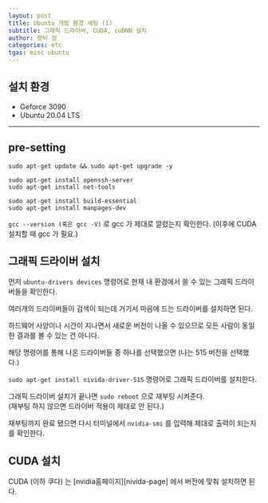 ```yaml
---
layout: post
title: Ubuntu 개발 환경 세팅 (1)
subtitle: 그래픽 드라이버, CUDA, cuDNN 설치
author: 장비 정
categories: etc
tgas: misc ubuntu
---
```


## 설치 환경
- Geforce 3090
- Ubuntu 20.04 LTS

---
## pre-setting
```shell
sudo apt-get update && sudo apt-get upgrade -y

sudo apt-get install openssh-server
sudo apt-get install net-tools

sudo apt-get install build-essential
sudo apt-get install manpages-dev
```

`gcc --version (혹은 gcc -V)` 로 gcc 가 제대로 깔렸는지 확인한다. (이후에 CUDA 설치할 때 gcc 가 필요.)

## 그래픽 드라이버 설치
먼저 ```ubuntu-drivers devices``` 명령어로 현재 내 환경에서 쓸 수 있는 그래픽 드라이버들을 확인한다.

여러개의 드라이버들이 검색이 되는데 거기서 마음에 드는 드라이버를 설치하면 된다.

하드웨어 사양이나 시간이 지나면서 새로운 버전이 나올 수 있으므로 모든 사람이 동일한 결과를 볼 수 있는 건 아니다.

해당 명령어를 통해 나온 드라이버들 중 하나를 선택했으면 (나는 515 버전을 선택했다.)

`sudo apt-get install nivida-driver-515` 명령어로 그래픽 드라이버를 설치한다.

그래픽 드라이버 설치가 끝나면 `sudo reboot` 으로 재부팅 시켜준다. <br>
(재부팅 하지 않으면 드라이버 적용이 제대로 안 된다.)

재부팅까지 완료 됐으면 다시 터미널에서 `nvidia-smi` 를 입력해 제대로 출력이 되는지를 확인한다.

## CUDA 설치
CUDA (이하 쿠다) 는 [nvidia홈페이지][nivida-page] 에서 버전에 맞춰 설치하면 된다.

[nvidia-page]: https://developer.nvidia.com/cuda-toolkit-archive 